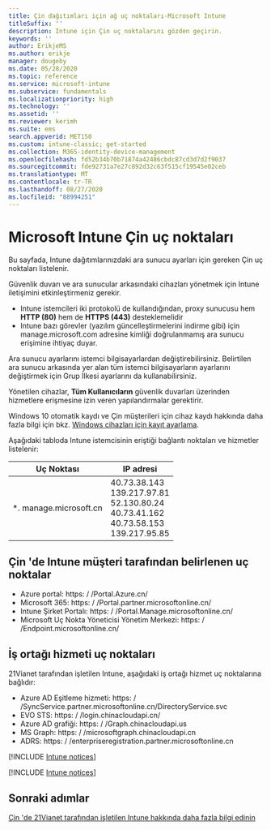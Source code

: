 ```yaml
---
title: Çin dağıtımları için ağ uç noktaları-Microsoft Intune
titleSuffix: ''
description: Intune için Çin uç noktalarını gözden geçirin.
keywords: ''
author: ErikjeMS
ms.author: erikje
manager: dougeby
ms.date: 05/28/2020
ms.topic: reference
ms.service: microsoft-intune
ms.subservice: fundamentals
ms.localizationpriority: high
ms.technology: ''
ms.assetid: ''
ms.reviewer: kerimh
ms.suite: ems
search.appverid: MET150
ms.custom: intune-classic; get-started
ms.collection: M365-identity-device-management
ms.openlocfilehash: fd52b34b70b71874a42486cbdc87cd3d7d2f9037
ms.sourcegitcommit: fde92731a7e27c892d32c63f515cf19545e02ceb
ms.translationtype: MT
ms.contentlocale: tr-TR
ms.lasthandoff: 08/27/2020
ms.locfileid: "88994251"
---
```

# <a name="china-endpoints-for-microsoft-intune"></a>Microsoft Intune Çin uç noktaları

Bu sayfada, Intune dağıtımlarınızdaki ara sunucu ayarları için gereken Çin uç noktaları listelenir.

Güvenlik duvarı ve ara sunucular arkasındaki cihazları yönetmek için Intune iletişimini etkinleştirmeniz gerekir.

- Intune istemcileri iki protokolü de kullandığından, proxy sunucusu hem **HTTP (80)** hem de **HTTPS (443)** desteklemelidir
- Intune bazı görevler (yazılım güncelleştirmelerini indirme gibi) için manage.microsoft.com adresine kimliği doğrulanmamış ara sunucu erişimine ihtiyaç duyar.

Ara sunucu ayarlarını istemci bilgisayarlardan değiştirebilirsiniz. Belirtilen ara sunucu arkasında yer alan tüm istemci bilgisayarların ayarlarını değiştirmek için Grup İlkesi ayarlarını da kullanabilirsiniz.

Yönetilen cihazlar, **Tüm Kullanıcıların** güvenlik duvarları üzerinden hizmetlere erişmesine izin veren yapılandırmalar gerektirir.

Windows 10 otomatik kaydı ve Çin müşterileri için cihaz kaydı hakkında daha fazla bilgi için bkz. [Windows cihazları için kayıt ayarlama](../enrollment/windows-enroll.md#windows-10-auto-enrollment-and-device-registration).

Aşağıdaki tabloda Intune istemcisinin eriştiği bağlantı noktaları ve hizmetler listelenir:

|**Uç Noktası**|**IP adresi**|
|---------------------|-----------|
|*. manage.microsoft.cn | 40.73.38.143<br>139.217.97.81<br>52.130.80.24<br>40.73.41.162<br>40.73.58.153<br>139.217.95.85 |


## <a name="intune-customer-designated-endpoints-in-china"></a>Çin 'de Intune müşteri tarafından belirlenen uç noktalar
- Azure portal: https: \/ /Portal.Azure.cn/
- Microsoft 365: https: \/ /Portal.partner.microsoftonline.cn/
- Intune Şirket Portalı: https: \/ /Portal.Manage.microsoftonline.cn/
- Microsoft Uç Nokta Yöneticisi Yönetim Merkezi: https: \/ /Endpoint.microsoftonline.cn/


## <a name="partner-service-endpoints"></a>İş ortağı hizmeti uç noktaları

21Vianet tarafından işletilen Intune, aşağıdaki iş ortağı hizmet uç noktalarına bağlıdır:
- Azure AD Eşitleme hizmeti: https: \/ /SyncService.partner.microsoftonline.cn/DirectoryService.svc
- EVO STS: https: \/ /login.chinacloudapi.cn/
- Azure AD grafiği: https: \/ /Graph.chinacloudapi.us
- MS Graph: https: \/ /microsoftgraph.chinacloudapi.cn
- ADRS: https: \/ /enterpriseregistration.partner.microsoftonline.cn

[!INCLUDE [Intune notices](../includes/windows-push-notification-services.md)]

[!INCLUDE [Intune notices](../includes/apple-device-network-information.md)]

## <a name="next-steps"></a>Sonraki adımlar
[Çin 'de 21Vianet tarafından işletilen Intune hakkında daha fazla bilgi edinin](china.md)

